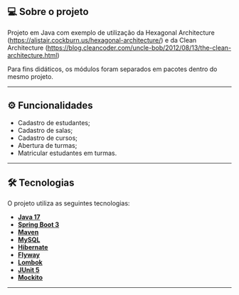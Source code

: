 ## 💻 Sobre o projeto

Projeto em Java com exemplo de utilização da Hexagonal Architecture (https://alistair.cockburn.us/hexagonal-architecture/) e da Clean Architecture (https://blog.cleancoder.com/uncle-bob/2012/08/13/the-clean-architecture.html)

Para fins didáticos, os módulos foram separados em pacotes dentro do mesmo projeto.

---

## ⚙️ Funcionalidades

- Cadastro de estudantes;
- Cadastro de salas;
- Cadastro de cursos;
- Abertura de turmas;
- Matricular estudantes em turmas.

---

## 🛠 Tecnologias

O projeto utiliza as seguintes tecnologias:

- **[Java 17](https://www.oracle.com/java)**
- **[Spring Boot 3](https://spring.io/projects/spring-boot)**
- **[Maven](https://maven.apache.org)**
- **[MySQL](https://www.mysql.com)**
- **[Hibernate](https://hibernate.org)**
- **[Flyway](https://flywaydb.org)**
- **[Lombok](https://projectlombok.org)**
- **[JUnit 5](https://junit.org/junit5)**
- **[Mockito](https://site.mockito.org)**

---
